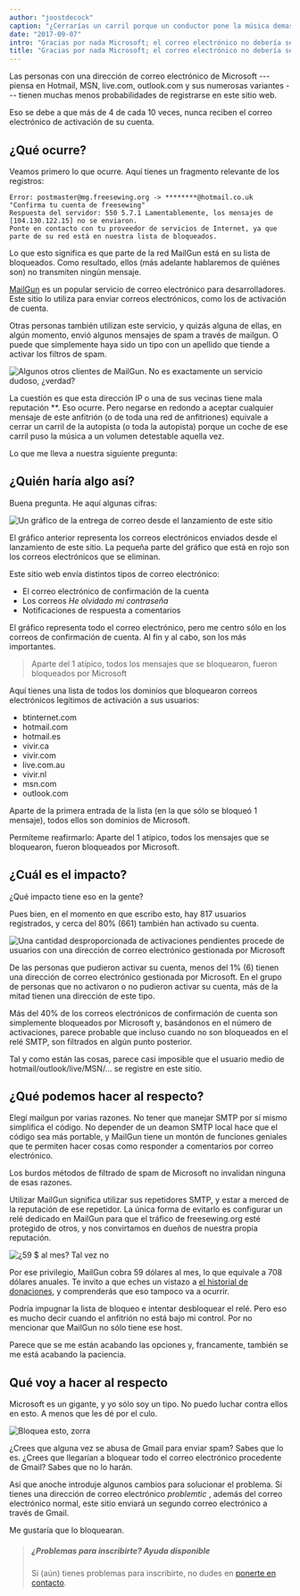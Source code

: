 ```yaml
---
author: "joostdecock"
caption: "¿Cerrarías un carril porque un conductor pone la música demasiado alta?"
date: "2017-09-07"
intro: "Gracias por nada Microsoft; el correo electrónico no debería ser tan difícil"
title: "Gracias por nada Microsoft; el correo electrónico no debería ser tan difícil"
---
```


Las personas con una dirección de correo electrónico de Microsoft --- piensa en Hotmail, MSN, live.com, outlook.com y sus numerosas variantes --- tienen muchas menos probabilidades de registrarse en este sitio web.

Eso se debe a que más de 4 de cada 10 veces, nunca reciben el correo electrónico de activación de su cuenta.

## ¿Qué ocurre?

Veamos primero lo que ocurre. Aquí tienes un fragmento relevante de los registros:

````
Error: postmaster@mg.freesewing.org -> ********@hotmail.co.uk "Confirma tu cuenta de freesewing" 
Respuesta del servidor: 550 5.7.1 Lamentablemente, los mensajes de [104.130.122.15] no se enviaron. 
Ponte en contacto con tu proveedor de servicios de Internet, ya que parte de su red está en nuestra lista de bloqueados. 
````

Lo que esto significa es que parte de la red MailGun está en su lista de bloqueados. Como resultado, ellos (más adelante hablaremos de quiénes son) no transmiten ningún mensaje.

[MailGun](https://www.mailgun.com/) es un popular servicio de correo electrónico para desarrolladores. Este sitio lo utiliza para enviar correos electrónicos, como los de activación de cuenta.

Otras personas también utilizan este servicio, y quizás alguna de ellas, en algún momento, envió algunos mensajes de spam a través de mailgun. O puede que simplemente haya sido un tipo con un apellido que tiende a activar los filtros de spam.

![Algunos otros clientes de MailGun. No es exactamente un servicio dudoso, ¿verdad?](https://posts.freesewing.org/uploads/mailgun_19f315d4d6.png)

La cuestión es que esta dirección IP o una de sus vecinas tiene mala reputación **. Eso ocurre. Pero negarse en redondo a aceptar cualquier mensaje de este anfitrión (o de toda una red de anfitriones) equivale a cerrar un carril de la autopista (o toda la autopista) porque un coche de ese carril puso la música a un volumen detestable aquella vez.

Lo que me lleva a nuestra siguiente pregunta:

## ¿Quién haría algo así?

Buena pregunta. He aquí algunas cifras:

![Un gráfico de la entrega de correo desde el lanzamiento de este sitio](https://posts.freesewing.org/uploads/emailgraph_d14d476efa.png)

El gráfico anterior representa los correos electrónicos enviados desde el lanzamiento de este sitio. La pequeña parte del gráfico que está en rojo son los correos electrónicos que se eliminan.

Este sitio web envía distintos tipos de correo electrónico:

 - El correo electrónico de confirmación de la cuenta
 - Los correos *He olvidado mi contraseña*
 - Notificaciones de respuesta a comentarios

El gráfico representa todo el correo electrónico, pero me centro sólo en los correos de confirmación de cuenta. Al fin y al cabo, son los más importantes.

> Aparte del 1 atípico, todos los mensajes que se bloquearon, fueron bloqueados por Microsoft

Aquí tienes una lista de todos los dominios que bloquearon correos electrónicos legítimos de activación a sus usuarios:

 - btinternet.com
 - hotmail.com
 - hotmail.es
 - vivir.ca
 - vivir.com
 - live.com.au
 - vivir.nl
 - msn.com
 - outlook.com

Aparte de la primera entrada de la lista (en la que sólo se bloqueó 1 mensaje), todos ellos son dominios de Microsoft.

Permíteme reafirmarlo: Aparte del 1 atípico, todos los mensajes que se bloquearon, fueron bloqueados por Microsoft.

## ¿Cuál es el impacto?

¿Qué impacto tiene eso en la gente?

Pues bien, en el momento en que escribo esto, hay 817 usuarios registrados, y cerca del 80% (661) también han activado su cuenta.

![Una cantidad desproporcionada de activaciones pendientes procede de usuarios con una dirección de correo electrónico gestionada por Microsoft](https://posts.freesewing.org/uploads/activations_06987b6065.svg)

De las personas que pudieron activar su cuenta, menos del 1% (6) tienen una dirección de correo electrónico gestionada por Microsoft. En el grupo de personas que no activaron o no pudieron activar su cuenta, más de la mitad tienen una dirección de este tipo.

Más del 40% de los correos electrónicos de confirmación de cuenta son simplemente bloqueados por Microsoft y, basándonos en el número de activaciones, parece probable que incluso cuando no son bloqueados en el relé SMTP, son filtrados en algún punto posterior.

Tal y como están las cosas, parece casi imposible que el usuario medio de hotmail/outlook/live/MSN/... se registre en este sitio.

## ¿Qué podemos hacer al respecto?

Elegí mailgun por varias razones. No tener que manejar SMTP por sí mismo simplifica el código. No depender de un deamon SMTP local hace que el código sea más portable, y MailGun tiene un montón de funciones geniales que te permiten hacer cosas como responder a comentarios por correo electrónico.

Los burdos métodos de filtrado de spam de Microsoft no invalidan ninguna de esas razones.

Utilizar MailGun significa utilizar sus repetidores SMTP, y estar a merced de la reputación de ese repetidor. La única forma de evitarlo es configurar un relé dedicado en MailGun para que el tráfico de freesewing.org esté protegido de otros, y nos convirtamos en dueños de nuestra propia reputación.

![¿59 $ al mes? Tal vez no](https://posts.freesewing.org/uploads/pricing_52f0e817cb.png)

Por ese privilegio, MailGun cobra 59 dólares al mes, lo que equivale a 708 dólares anuales. Te invito a que eches un vistazo a [el historial de donaciones](/about/pledge#donations-history), y comprenderás que eso tampoco va a ocurrir.

Podría impugnar la lista de bloqueo e intentar desbloquear el relé. Pero eso es mucho decir cuando el anfitrión no está bajo mi control. Por no mencionar que MailGun no sólo tiene ese host.

Parece que se me están acabando las opciones y, francamente, también se me está acabando la paciencia.

## Qué voy a hacer al respecto

Microsoft es un gigante, y yo sólo soy un tipo. No puedo luchar contra ellos en esto. A menos que les dé por el culo.

![Bloquea esto, zorra](https://posts.freesewing.org/uploads/titanfall_cb5a210468.gif)

¿Crees que alguna vez se abusa de Gmail para enviar spam? Sabes que lo es. ¿Crees que llegarían a bloquear todo el correo electrónico procedente de Gmail? Sabes que no lo harán.

Así que anoche introduje algunos cambios para solucionar el problema. Si tienes una dirección de correo electrónico *problemtic* , además del correo electrónico normal, este sitio enviará un segundo correo electrónico a través de Gmail.

Me gustaría que lo bloquearan.

> ##### ¿Problemas para inscribirte? Ayuda disponible
> 
> Si (aún) tienes problemas para inscribirte, no dudes en [ponerte en contacto](/contact).


